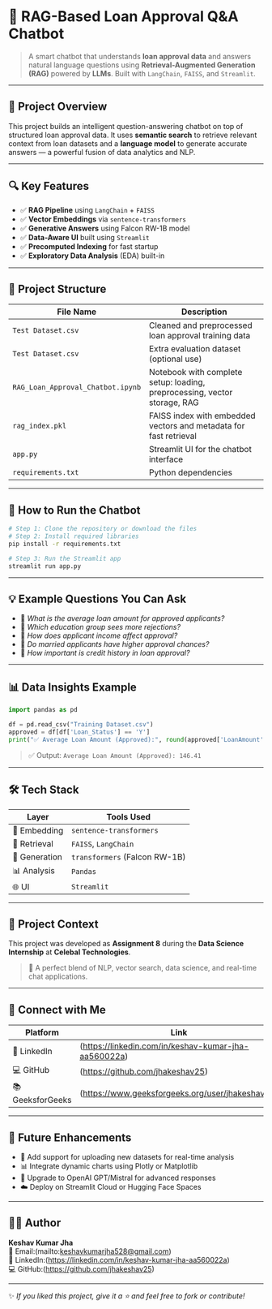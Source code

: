 
# 🧠 RAG-Based Loan Approval Q&A Chatbot

> A smart chatbot that understands **loan approval data** and answers natural language questions using **Retrieval-Augmented Generation (RAG)** powered by **LLMs**. Built with `LangChain`, `FAISS`, and `Streamlit`.

---

## 📁 Project Overview

This project builds an intelligent question-answering chatbot on top of structured loan approval data. It uses **semantic search** to retrieve relevant context from loan datasets and a **language model** to generate accurate answers — a powerful fusion of data analytics and NLP.

---

## 🔍 Key Features

- ✅ **RAG Pipeline** using `LangChain` + `FAISS`
- ✅ **Vector Embeddings** via `sentence-transformers`
- ✅ **Generative Answers** using Falcon RW-1B model
- ✅ **Data-Aware UI** built using `Streamlit`
- ✅ **Precomputed Indexing** for fast startup
- ✅ **Exploratory Data Analysis** (EDA) built-in

---

## 📂 Project Structure

| File Name                     | Description                                                                 |
|------------------------------|-----------------------------------------------------------------------------|
| `Test Dataset.csv`       | Cleaned and preprocessed loan approval training data                        |
| `Test Dataset.csv`        | Extra evaluation dataset (optional use)                                     |
| `RAG_Loan_Approval_Chatbot.ipynb` | Notebook with complete setup: loading, preprocessing, vector storage, RAG |
| `rag_index.pkl`              | FAISS index with embedded vectors and metadata for fast retrieval           |
| `app.py`                     | Streamlit UI for the chatbot interface                                      |
| `requirements.txt`           | Python dependencies                                                         |

---

## 🚀 How to Run the Chatbot

```bash
# Step 1: Clone the repository or download the files
# Step 2: Install required libraries
pip install -r requirements.txt

# Step 3: Run the Streamlit app
streamlit run app.py
```

---

## 💡 Example Questions You Can Ask

- 📌 *What is the average loan amount for approved applicants?*
- 📌 *Which education group sees more rejections?*
- 📌 *How does applicant income affect approval?*
- 📌 *Do married applicants have higher approval chances?*
- 📌 *How important is credit history in loan approval?*

---

## 📊 Data Insights Example

```python
import pandas as pd

df = pd.read_csv("Training Dataset.csv")
approved = df[df['Loan_Status'] == 'Y']
print("✅ Average Loan Amount (Approved):", round(approved['LoanAmount'].mean(), 2))
```

> ✅ Output: `Average Loan Amount (Approved): 146.41`

---

## 🛠️ Tech Stack

| Layer            | Tools Used                                  |
|------------------|----------------------------------------------|
| 🧠 Embedding      | `sentence-transformers`                      |
| 🔎 Retrieval      | `FAISS`, `LangChain`                         |
| 🤖 Generation     | `transformers` (Falcon RW-1B)                |
| 📊 Analysis       | `Pandas`                                     |
| 🌐 UI             | `Streamlit`                                  |

---

## 🏁 Project Context

This project was developed as **Assignment 8** during the **Data Science Internship** at **Celebal Technologies**.

> 💼 A perfect blend of NLP, vector search, data science, and real-time chat applications.

---

## 🔗 Connect with Me

| Platform       | Link                                                                 |
|----------------|----------------------------------------------------------------------|
| 💼 LinkedIn     |(https://linkedin.com/in/keshav-kumar-jha-aa560022a) |
| 💻 GitHub       | (https://github.com/jhakeshav25)            |
| 📚 GeeksforGeeks| (https://www.geeksforgeeks.org/user/jhakeshav25) |

---

## 🚧 Future Enhancements

- 🔄 Add support for uploading new datasets for real-time analysis
- 📊 Integrate dynamic charts using Plotly or Matplotlib
- 🧠 Upgrade to OpenAI GPT/Mistral for advanced responses
- ☁️ Deploy on Streamlit Cloud or Hugging Face Spaces

---

## 🙋‍♂️ Author

**Keshav Kumar Jha**  
📧 Email:(mailto:keshavkumarjha528@gmail.com)  
🔗 LinkedIn:(https://linkedin.com/in/keshav-kumar-jha-aa560022a)  
💻 GitHub:(https://github.com/jhakeshav25)  

---

✨ *If you liked this project, give it a ⭐ and feel free to fork or contribute!*

